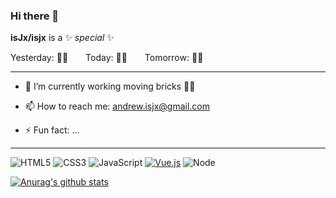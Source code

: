 ### Hi there 👋

**isJx/isjx** is a ✨ _special_ ✨

Yesterday: 🧱🧱&emsp;&emsp;Today: 🧱🧱&emsp;&emsp;Tomorrow: 🧱🧱

---

- 🔭 I’m currently working moving bricks 🧱🧱

- 📫 How to reach me: andrew.isjx@gmail.com

- ⚡ Fun fact: ...

---

![HTML5](https://img.shields.io/badge/-HTML5-%23E44D27?style=flat-square&logo=html5&logoColor=ffffff)
![CSS3](https://img.shields.io/badge/-CSS3-%231572B6?style=flat-square&logo=css3)
![JavaScript](https://img.shields.io/badge/-JavaScript-%23F7DF1C?style=flat-square&logo=javascript&logoColor=000000&labelColor=%23F7DF1C&color=%23FFCE5A)
[![Vue.js](https://img.shields.io/badge/-Vue.js-%232c3e50?style=flat-square&logo=Vue.js)](https://cn.vuejs.org)
![Node](https://img.shields.io/badge/-Node-%23F05032?style=flat-square&logo=Node.js&logoColor=%23ffffff)

[![Anurag's github stats](https://github-readme-stats.vercel.app/api?username=isJx)](https://github.com/isJx/website)

<!-- ![Most Used Languages](https://github-readme-stats.vercel.app/api/top-langs/?username=isJx&theme=red&layout=compact) -->
